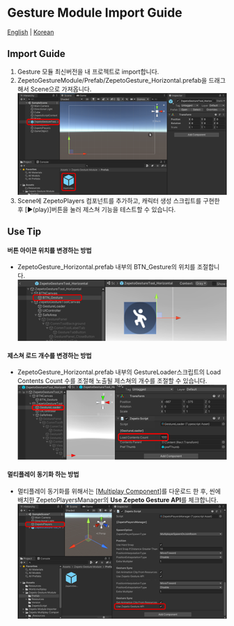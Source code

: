 # Gesture Module Import Guide

[English](./README.md) | [Korean](./README_KR.md)

## Import Guide
1. Gesture 모듈 최신버전을 내 프로젝트로 import합니다.
2. ZepetoGestureModule/Prefab/ZepetoGesture_Horizontal.prefab을 드래그해서 Scene으로 가져옵니다.    
    <img width="700" alt="image" src="./images/GuideImage1.png">   
3.  Scene에 ZepetoPlayers 컴포넌트를 추가하고, 캐릭터 생성 스크립트를 구현한 후 [▶︎(play)]버튼을 눌러 제스쳐 기능을 테스트할 수 있습니다.   

## Use Tip
#### 버튼 아이콘 위치를 변경하는 방법
- ZepetoGesture_Horizontal.prefab 내부의 BTN_Gesture의 위치를 조절합니다.    
        <img width="700" alt="image" src="./images/GuideImage2.png">   

#### 제스쳐 로드 개수를 변경하는 방법
- ZepetoGesture_Horizontal.prefab 내부의 GestureLoader스크립트의 Load Contents Count 수를 조절해 노출될 제스쳐의 개수를 조절할 수 있습니다.   
        <img width="700" alt="image" src="./images/GuideImage3.png">   

#### 멀티플레이 동기화 하는 방법
- 멀티플레이 동기화를 위해서는 [[Multiplay Component]](../../MultiplayComponent/)를 다운로드 한 후, 씬에 배치한 ZepetoPlayersManager의 **Use Zepeto Gesture API**를 체크합니다.   
        <img width="700" alt="image" src="./images/GuideImage4.png">   


